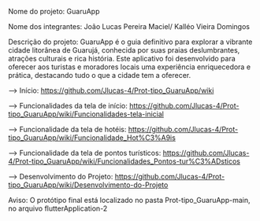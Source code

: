 Nome do projeto: GuaruApp

Nome dos integrantes: João Lucas Pereira Maciel/ Kalléo Vieira Domingos

Descrição do projeto: GuaruApp é o guia definitivo para explorar a vibrante cidade litorânea de Guarujá, conhecida por suas praias deslumbrantes, atrações culturais e rica história. Este aplicativo foi desenvolvido para oferecer aos turistas e moradores locais uma experiência enriquecedora e prática, destacando tudo o que a cidade tem a oferecer.

--> Início: https://github.com/Jlucas-4/Prot-tipo_GuaruApp/wiki

--> Funcionalidades da tela de início: https://github.com/Jlucas-4/Prot-tipo_GuaruApp/wiki/Funcionalidades-tela-inicial

--> Funcionalidade da tela de hotéis: https://github.com/Jlucas-4/Prot-tipo_GuaruApp/wiki/Funcionalidade_Hot%C3%A9is 

--> Funcionalidade da tela de pontos turísticos: https://github.com/Jlucas-4/Prot-tipo_GuaruApp/wiki/Funcionalidades_Pontos-tur%C3%ADsticos

--> Desenvolvimento do Projeto: https://github.com/Jlucas-4/Prot-tipo_GuaruApp/wiki/Desenvolvimento-do-Projeto

Aviso: O protótipo final está localizado no pasta Prot-tipo_GuaruApp-main, no arquivo flutterApplication-2